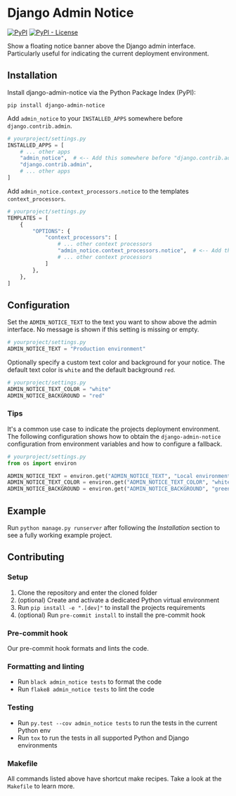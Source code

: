 # Django Admin Notice

[![PyPI](https://img.shields.io/pypi/v/django-admin-notice)](https://pypi.org/project/django-admin-notice/)
[![PyPI - License](https://img.shields.io/pypi/l/django-admin-notice)](https://github.com/DoctorJohn/django-admin-notice/blob/master/LICENSE)

Show a floating notice banner above the Django admin interface.
Particularly useful for indicating the current deployment environment.

## Installation

Install django-admin-notice via the Python Package Index (PyPI):

`pip install django-admin-notice`

Add `admin_notice` to your `INSTALLED_APPS` somewhere before `django.contrib.admin`.

```python
# yourproject/settings.py
INSTALLED_APPS = [
    # ... other apps
    "admin_notice",  # <-- Add this somewhere before "django.contrib.admin"
    "django.contrib.admin",
    # ... other apps
]
```

Add `admin_notice.context_processors.notice` to the templates `context_processors`.

```python
# yourproject/settings.py
TEMPLATES = [
    {
        "OPTIONS": {
            "context_processors": [
                # ... other context processors
                "admin_notice.context_processors.notice",  # <-- Add this
                # ... other context processors
            ]
        },
    },
]
```

## Configuration

Set the `ADMIN_NOTICE_TEXT` to the text you want to show above the admin interface.
No message is shown if this setting is missing or empty.

```python
# yourproject/settings.py
ADMIN_NOTICE_TEXT = "Production environment"
```

Optionally specify a custom text color and background for your notice.
The default text color is `white` and the default background `red`.

```python
# yourproject/settings.py
ADMIN_NOTICE_TEXT_COLOR = "white"
ADMIN_NOTICE_BACKGROUND = "red"
```

### Tips

It's a common use case to indicate the projects deployment environment.
The following configuration shows how to obtain the `django-admin-notice`
configuration from environment variables and how to configure a fallback.

```python
# yourproject/settings.py
from os import environ

ADMIN_NOTICE_TEXT = environ.get("ADMIN_NOTICE_TEXT", "Local environment")
ADMIN_NOTICE_TEXT_COLOR = environ.get("ADMIN_NOTICE_TEXT_COLOR", "white")
ADMIN_NOTICE_BACKGROUND = environ.get("ADMIN_NOTICE_BACKGROUND", "green")
```

## Example

Run `python manage.py runserver` after following the *Installation* section
to see a fully working example project.

## Contributing

### Setup

1. Clone the repository and enter the cloned folder
2. (optional) Create and activate a dedicated Python virtual environment
3. Run `pip install -e ".[dev]"` to install the projects requirements
4. (optional) Run `pre-commit install` to install the pre-commit hook

### Pre-commit hook

Our pre-commit hook formats and lints the code.

### Formatting and linting

- Run `black admin_notice tests` to format the code
- Run `flake8 admin_notice tests` to lint the code

### Testing

- Run `py.test --cov admin_notice tests` to run the tests in the current Python env
- Run `tox` to run the tests in all supported Python and Django environments

### Makefile

All commands listed above have shortcut make recipes.
Take a look at the `Makefile` to learn more.
